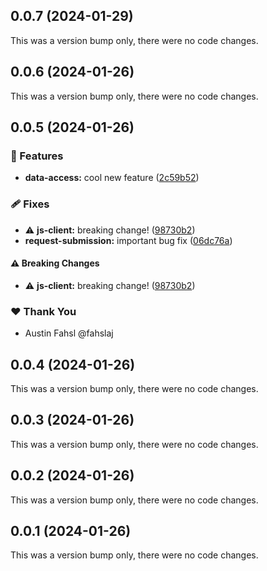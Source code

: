 ## 0.0.7 (2024-01-29)

This was a version bump only, there were no code changes.

## 0.0.6 (2024-01-26)

This was a version bump only, there were no code changes.

## 0.0.5 (2024-01-26)


### 🚀 Features

- **data-access:** cool new feature ([2c59b52](https://github.com/fahslaj/nx-release-ci-cd-example/commit/2c59b52))

### 🩹 Fixes

- ⚠️  **js-client:** breaking change! ([98730b2](https://github.com/fahslaj/nx-release-ci-cd-example/commit/98730b2))
- **request-submission:** important bug fix ([06dc76a](https://github.com/fahslaj/nx-release-ci-cd-example/commit/06dc76a))

#### ⚠️  Breaking Changes

- ⚠️  **js-client:** breaking change! ([98730b2](https://github.com/fahslaj/nx-release-ci-cd-example/commit/98730b2))

### ❤️  Thank You

- Austin Fahsl @fahslaj

## 0.0.4 (2024-01-26)

This was a version bump only, there were no code changes.

## 0.0.3 (2024-01-26)

This was a version bump only, there were no code changes.

## 0.0.2 (2024-01-26)

This was a version bump only, there were no code changes.

## 0.0.1 (2024-01-26)

This was a version bump only, there were no code changes.